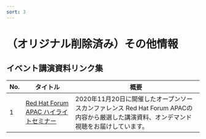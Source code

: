 ```yaml
---
sort: 3
---
```


# （オリジナル削除済み）その他情報



## イベント講演資料リンク集

| No.          | タイトル          | 概要 |
| --------------- | -------------- | ---- |
|1|[Red Hat Forum APAC ハイライトセミナー](https://redhat-forum.jp/)|2020年11月20日に開催したオープンソースカンファレンス Red Hat Forum APACの内容から厳選した講演資料、オンデマンド視聴をお届けしています。|
